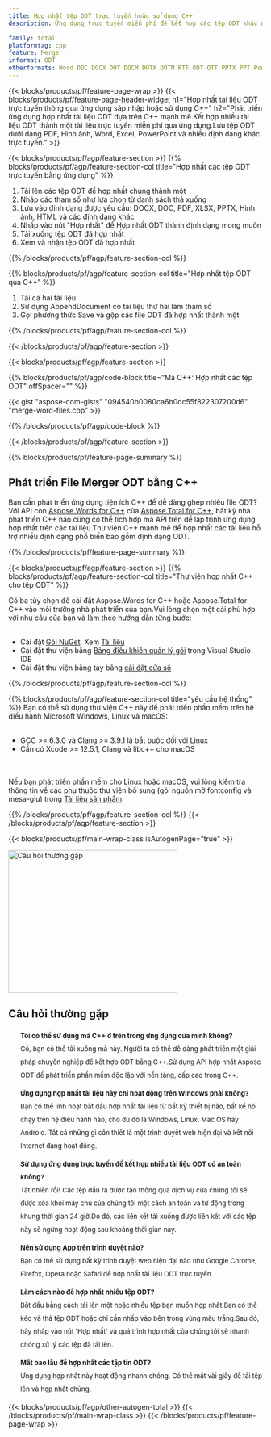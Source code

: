 ```yaml
---
title: Hợp nhất tệp ODT trực tuyến hoặc sử dụng C++
description: Ứng dụng trực tuyến miễn phí để kết hợp các tệp ODT khác nhau.Mã thư viện hợp nhất C++ để hợp nhất các tài liệu ODT.

family: total
platformtag: cpp
feature: Merge
informat: ODT
otherformats: Word DOC DOCX DOT DOCM DOTX DOTM RTF ODT OTT PPTX PPT Powerpoint PPS PPSX PPSM POTM ODP OTP POT PPTM POTX PDF GIF JPG JPEG PNG TIFF IMAGE BMP Excel XLS XLSX ODS TSV XLSB XLSM XLT XLTM XLTX
---
```

{{< blocks/products/pf/feature-page-wrap >}}
{{< blocks/products/pf/feature-page-header-widget h1="Hợp nhất tài liệu ODT trực tuyến thông qua ứng dụng sáp nhập hoặc sử dụng C++" h2="Phát triển ứng dụng hợp nhất tài liệu ODT dựa trên C++ mạnh mẽ.Kết hợp nhiều tài liệu ODT thành một tài liệu trực tuyến miễn phí qua ứng dụng.Lưu tệp ODT dưới dạng PDF, Hình ảnh, Word, Excel, PowerPoint và nhiều định dạng khác trực tuyến." >}}


{{< blocks/products/pf/agp/feature-section >}}
{{% blocks/products/pf/agp/feature-section-col title="Hợp nhất các tệp ODT trực tuyến bằng ứng dụng" %}}

1. Tải lên các tệp ODT để hợp nhất chúng thành một
1. Nhập các tham số như lựa chọn từ danh sách thả xuống
1. Lưu vào định dạng được yêu cầu: DOCX, DOC, PDF, XLSX, PPTX, Hình ảnh, HTML và các định dạng khác
1. Nhấp vào nút "Hợp nhất" để Hợp nhất ODT thành định dạng mong muốn
1. Tải xuống tệp ODT đã hợp nhất
1. Xem và nhận tệp ODT đã hợp nhất

{{% /blocks/products/pf/agp/feature-section-col %}}

{{% blocks/products/pf/agp/feature-section-col title="Hợp nhất tệp ODT qua C++" %}}

1. Tải cả hai tài liệu
1. Sử dụng AppendDocument có tài liệu thứ hai làm tham số
1. Gọi phương thức Save và gộp các file ODT đã hợp nhất thành một

{{% /blocks/products/pf/agp/feature-section-col %}}

{{< /blocks/products/pf/agp/feature-section >}}

{{< blocks/products/pf/agp/feature-section >}}

{{% blocks/products/pf/agp/code-block title="Mã C++: Hợp nhất các tệp ODT" offSpacer="" %}}

{{< gist "aspose-com-gists" "094540b0080ca6b0dc55f822307200d6" "merge-word-files.cpp" >}}

{{% /blocks/products/pf/agp/code-block %}}

{{< /blocks/products/pf/agp/feature-section >}}

{{% blocks/products/pf/feature-page-summary %}}


<h2>Phát triển File Merger ODT bằng C++</h2>

Bạn cần phát triển ứng dụng tiện ích C++ để dễ dàng ghép nhiều file ODT?Với API con [Aspose.Words for C++](https://products.aspose.com/words/cpp/) của [Aspose.Total for C++](https://products.aspose.com/total/vi/cpp/), bất kỳ nhà phát triển C++ nào cũng có thể tích hợp mã API trên để lập trình ứng dụng hợp nhất trên các tài liệu.Thư viện C++ mạnh mẽ để hợp nhất các tài liệu hỗ trợ nhiều định dạng phổ biến bao gồm định dạng ODT.<br />

{{% /blocks/products/pf/feature-page-summary %}}

{{< blocks/products/pf/agp/feature-section >}}
{{% blocks/products/pf/agp/feature-section-col title="Thư viện hợp nhất C++ cho tệp ODT" %}}

Có ba tùy chọn để cài đặt Aspose.Words for C++ hoặc Aspose.Total for C++ vào môi trường nhà phát triển của bạn.Vui lòng chọn một cái phù hợp với nhu cầu của bạn và làm theo hướng dẫn từng bước:<br /><br />

- Cài đặt [Gói NuGet](https://www.nuget.org/packages/Aspose.Words.Cpp/). Xem [Tài liệu](https://docs.aspose.com/words/cpp/installation/#install-or-update-aspose-words-for-cpp-using-nuget)
- Cài đặt thư viện bằng [Bảng điều khiển quản lý gói](https://docs.aspose.com/words/cpp/installation/#install-or-update-asposewords-using-package-manager-console) trong Visual Studio IDE
- Cài đặt thư viện bằng tay bằng [cài đặt cửa sổ](https://docs.aspose.com/words/cpp/installation/#install-asposewords-for-c-by%20hand)

{{% /blocks/products/pf/agp/feature-section-col %}}

{{% blocks/products/pf/agp/feature-section-col title="yêu cầu hệ thống" %}}
Bạn có thể sử dụng thư viện C++ này để phát triển phần mềm trên hệ điều hành Microsoft Windows, Linux và macOS:<br /><br />

- GCC >= 6.3.0 và Clang >= 3.9.1 là bắt buộc đối với Linux
- Cần có Xcode >= 12.5.1, Clang và libc++ cho macOS

<br /><br />
Nếu bạn phát triển phần mềm cho Linux hoặc macOS, vui lòng kiểm tra thông tin về các phụ thuộc thư viện bổ sung (gói nguồn mở fontconfig và mesa-glu) trong [Tài liệu sản phẩm](https://docs.aspose.com/words/cpp/system-requirements/).

{{% /blocks/products/pf/agp/feature-section-col %}}
{{< /blocks/products/pf/agp/feature-section >}}

{{< blocks/products/pf/main-wrap-class isAutogenPage="true" >}}

<style>.howtolist li{margin-right: 0!important;line-height: 26px;position: relative;margin-bottom: 10px;font-size: 13px;list-style-type: none;}</style>
<div class="col-md-12 tl bg-gray-dark howtolist section">
  <a class="anchor" name="faqpage"></a>
  <div class="container tl dflex" itemscope="" itemtype="https://schema.org/FAQPage">
      <div class="col-md-4 howtosectiongfx">
          <img class="social-panel-hide-on-mobile" src="https://www.groupdocs.cloud/templates/brand/images/groupdocs/conversion/groupdocs_conversion-brand.png" alt="Câu hỏi thường gặp" width="335" height="283">
      </div>
      <div class="howtosection col-md-8">
          <div>
              <h2>Câu hỏi thường gặp</h2>
               <ul>
                  <li itemscope="" itemprop="mainEntity" itemtype="https://schema.org/Question">
                      <div>
                          <span itemprop="name"><b>Tôi có thể sử dụng mã C++ ở trên trong ứng dụng của mình không?</b></span>
                      </div>
                      <div itemscope="" itemprop="acceptedAnswer" itemtype="https://schema.org/Answer">
                          <span itemprop="text">Có, bạn có thể tải xuống mã này. Người ta có thể dễ dàng phát triển một giải pháp chuyên nghiệp để kết hợp ODT bằng C++.Sử dụng API hợp nhất Aspose ODT để phát triển phần mềm độc lập với nền tảng, cấp cao trong C++.</span>
                      </div>
                  </li>
                  <li itemscope="" itemprop="mainEntity" itemtype="https://schema.org/Question">
                      <div>
                          <span itemprop="name"><b>Ứng dụng hợp nhất tài liệu này chỉ hoạt động trên Windows phải không?</b></span>
                      </div>
                      <div itemscope="" itemprop="acceptedAnswer" itemtype="https://schema.org/Answer">
                          <span itemprop="text">Bạn có thể linh hoạt bắt đầu hợp nhất tài liệu từ bất kỳ thiết bị nào, bất kể nó chạy trên hệ điều hành nào, cho dù đó là Windows, Linux, Mac OS hay Android. Tất cả những gì cần thiết là một trình duyệt web hiện đại và kết nối Internet đang hoạt động.</span>
                      </div>
                  </li>
                  <li itemscope="" itemprop="mainEntity" itemtype="https://schema.org/Question">
                      <div>
                          <span itemprop="name"><b>Sử dụng ứng dụng trực tuyến để kết hợp nhiều tài liệu ODT có an toàn không?</b></span>
                      </div>
                      <div itemscope="" itemprop="acceptedAnswer" itemtype="https://schema.org/Answer">
                          <span itemprop="text">Tất nhiên rồi! Các tệp đầu ra được tạo thông qua dịch vụ của chúng tôi sẽ được xóa khỏi máy chủ của chúng tôi một cách an toàn và tự động trong khung thời gian 24 giờ.Do đó, các liên kết tải xuống được liên kết với các tệp này sẽ ngừng hoạt động sau khoảng thời gian này.</span>
                      </div>
                  </li>                 
                  <li itemscope="" itemprop="mainEntity" itemtype="https://schema.org/Question">
                      <div>
                          <span itemprop="name"><b>Nên sử dụng App trên trình duyệt nào?</b></span>
                      </div>
                      <div itemscope="" itemprop="acceptedAnswer" itemtype="https://schema.org/Answer">
                          <span itemprop="text">Bạn có thể sử dụng bất kỳ trình duyệt web hiện đại nào như Google Chrome, Firefox, Opera hoặc Safari để hợp nhất tài liệu ODT trực tuyến.</span>
                      </div>
                  </li>
 		  <li itemscope="" itemprop="mainEntity" itemtype="https://schema.org/Question">
                      <div>
                          <span itemprop="name"><b>Làm cách nào để hợp nhất nhiều tệp ODT?</b></span>
                      </div>
                      <div itemscope="" itemprop="acceptedAnswer" itemtype="https://schema.org/Answer">
                          <span itemprop="text">Bắt đầu bằng cách tải lên một hoặc nhiều tệp bạn muốn hợp nhất.Bạn có thể kéo và thả tệp ODT hoặc chỉ cần nhấp vào bên trong vùng màu trắng.Sau đó, hãy nhấp vào nút 'Hợp nhất' và quá trình hợp nhất của chúng tôi sẽ nhanh chóng xử lý các tệp đã tải lên.</span>
                      </div>
                  </li>
 		  <li itemscope="" itemprop="mainEntity" itemtype="https://schema.org/Question">
                      <div>
                          <span itemprop="name"><b>Mất bao lâu để hợp nhất các tập tin ODT?</b></span>
                      </div>
                      <div itemscope="" itemprop="acceptedAnswer" itemtype="https://schema.org/Answer">
                          <span itemprop="text">Ứng dụng hợp nhất này hoạt động nhanh chóng, Có thể mất vài giây để tải tệp lên và hợp nhất chúng.</span>
                      </div>
                  </li>
              </ul>
          </div>
      </div>
  </div>

{{< blocks/products/pf/agp/other-autogen-total >}}
{{< /blocks/products/pf/main-wrap-class >}}
{{< /blocks/products/pf/feature-page-wrap >}}